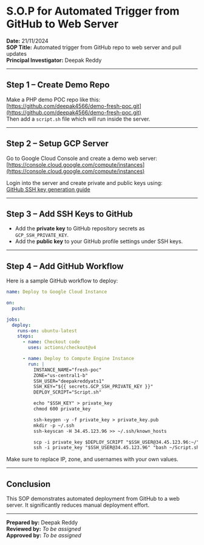 # S.O.P for Automated Trigger from GitHub to Web Server

**Date:** 21/11/2024  
**SOP Title:** Automated trigger from GitHub repo to web server and pull updates  
**Principal Investigator:** Deepak Reddy  

---

## Step 1 – Create Demo Repo

Make a PHP demo POC repo like this:  
[https://github.com/deepak4566/demo-fresh-poc.git](https://github.com/deepak4566/demo-fresh-poc.git)  
Then add a `script.sh` file which will run inside the server.

---

## Step 2 – Setup GCP Server

Go to Google Cloud Console and create a demo web server:  
[https://console.cloud.google.com/compute/instances](https://console.cloud.google.com/compute/instances)

Login into the server and create private and public keys using:  
[GitHub SSH key generation guide](https://docs.github.com/en/authentication/connecting-to-github-with-ssh/generating-a-new-ssh-key-and-adding-it-to-the-ssh-agent)

---

## Step 3 – Add SSH Keys to GitHub

- Add the **private key** to GitHub repository secrets as `GCP_SSH_PRIVATE_KEY`.
- Add the **public key** to your GitHub profile settings under SSH keys.

---

## Step 4 – Add GitHub Workflow

Here is a sample GitHub workflow to deploy:

```yaml
name: Deploy to Google Cloud Instance

on:
  push:

jobs:
  deploy:
    runs-on: ubuntu-latest
    steps:
      - name: Checkout code
        uses: actions/checkout@v4

      - name: Deploy to Compute Engine Instance
        run: |
          INSTANCE_NAME="fresh-poc"
          ZONE="us-central1-b"
          SSH_USER="deepakreddyats1"
          SSH_KEY="${{ secrets.GCP_SSH_PRIVATE_KEY }}"
          DEPLOY_SCRIPT="Script.sh"

          echo "$SSH_KEY" > private_key
          chmod 600 private_key

          ssh-keygen -y -f private_key > private_key.pub
          mkdir -p ~/.ssh
          ssh-keyscan -H 34.45.123.96 >> ~/.ssh/known_hosts

          scp -i private_key $DEPLOY_SCRIPT "$SSH_USER@34.45.123.96:~/"
          ssh -i private_key "$SSH_USER@34.45.123.96" "bash ~/Script.sh"
```

Make sure to replace IP, zone, and usernames with your own values.

---

## Conclusion

This SOP demonstrates automated deployment from GitHub to a web server. It significantly reduces manual deployment effort.

---

**Prepared by:** Deepak Reddy  
**Reviewed by:** *To be assigned*  
**Approved by:** *To be assigned*